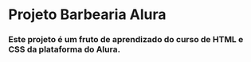 # Projeto Barbearia Alura
### Este projeto é um fruto de aprendizado do curso de HTML e CSS da plataforma do Alura.
